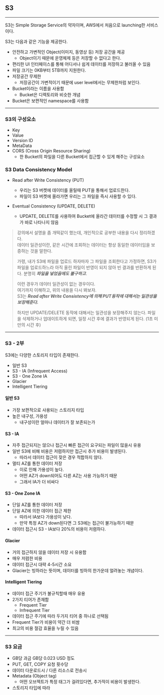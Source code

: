 ## S3

***

S3는 Simple Storage Service의 약자이며, AWS에서 처음으로 launching한 서비스이다.

S3는 다음과 같은 기능을 제공한다.

+ 안전하고 가변적인 Object(이미지, 동영상 등) 저장 공간을 제공
    + Object이기 때문에 운영체제 등은 저장할 수 없다고 한다.
+ 편리한 UI 인터페이스를 통해 어디서나 쉽게 데이터를 저장하고 불러올 수 있음
+ 파일 크기는 0KB부터 5TB까지 지원한다.
+ 저장공간 무제한
    + 저장공간이 가변적이기 때문에 user level에서는 무제한처럼 보인다.
+ Bucket이라는 이름을 사용함
    + Bucket은 디렉토리와 비슷한 개념
+ Bucket은 보편적인 namespace를 사용함

***

### S3의 구성요소

+ Key
+ Value
+ Version ID
+ MetaData
+ CORS (Cross Origin Resource Sharing)
    + 한 Bucket의 파일을 다른 Bucket에서 접근할 수 있게 해주는 구성요소
    
### S3 Data Consistency Model

+ Read after Write Consistency (PUT)
    + 우리는 S3 버켓에 데이터를 올릴때 PUT을 통해서 업로드한다.
    + 파일이 S3 버켓에 올라가면 우리는 그 파일을 즉시 사용할 수 있다.
    
+ Eventual Consistency (UPDATE, DELETE)
    + UPDATE, DELETE를 사용하여 Bucket에 올라간 데이터를 수정할 시
    그 결과가 바로 나타나지 않음
    

> 강의에서 설명을 좀 개떡같이 했는데, 개인적으로 공부한 내용을 다시 정리하겠다.  
> 데이터 일관성이란, 같은 시간에 조회하는 데이터는 항상 동일한 데이터임을
> 보증하는 것을 말한다.
> 
> 가령, 내가 S3에 파일을 업로드 하자마자 그 파일을 조회한다고 가정하면,
> S3가 파일을 업로드하느라 아직 올린 파일이 반영이 되지 않아 빈 결과를
> 반환하게 된다. 분명히 ***파일을 넣었음에도 불구하고***.
> 
> 이런 경우가 데이터 일관성이 없는 경우이다.  
> 여기까지 이해하고, 위의 내용을 다시 봐보자.  
> S3는 ***Read after Write Consistency에 의해 PUT동작에 대해서는
> 일관성을 보장해준다.***
> 
> 하지만 UPDATE/DELETE 동작에 대해서는 일관성을 보장해주지 않는다.
> 파일을 삭제하거나 업데이트하게 되면, 일정 시간 후에 결과가 반영되게 된다.
> (1초 미만의 시간 후)

***

### S3 - 2부

S3에는 다양한 스토리지 타입이 존재한다.

+ 일반 S3
+ S3 - IA (Infrequent Access)
+ S3 - One Zone IA
+ Glacier
+ Intelligent Tiering

#### 일반 S3

+ 가장 보편적으로 사용되는 스토리지 타입
+ 높은 내구성, 가용성
    + 내구성이란 얼마나 데이터가 잘 보존되는가
    
#### S3 - IA

+ 자주 접근되지는 않으나 접근시 빠른 접근이 요구되는 파일이 많을시 유용
+ 일반 S3에 비해 비용은 저렴하지만 접근시 추가 비용이 발생된다.
    + 따라서 데이터 접근이 잦은 경우 적합하지 않다.
+ 멀티 AZ를 통한 데이터 저장
    + 이로 인해 가용성이 높다.
    + 어떤 AZ가 down되어도 다른 AZ는 사용 가능하기 때문
    + 그래서 IA가 더 비싸다
    

#### S3 - One Zone IA

+ 단일 AZ를 통한 데이터 저장
+ 단일 AZ에 의한 데이터 접근 제한
    + 따라서 IA보다 가용성이 낮다.
    + 만약 특정 AZ가 down된다면 그 S3에는 접근이 불가능하기 때문
+ 데이터 접근시 S3 - IA보다 20%의 비용이 저렴하다.

#### Glacier

+ 거의 접근하지 않을 데이터 저장 시 유용함
+ 매우 저렴한 비용
+ 데이터 접근시 대략 4-5시간 소요
+ Glacier는 빙하라는 뜻이며, 데이터를 빙하의 한가운데 얼려놓는 개념이다.

#### Intelligent Tiering

+ 데이터 접근 주기가 불규칙할때 매우 유용
+ 2가지 티어가 존재함
    + Frequent Tier
    + Infrequent Tier
+ 데이터 접근 주기에 따라 두가지 티어 중 하나로 선택됨
+ Frequent Tier가 비용이 약간 더 비쌈
+ 최고의 비용 절감 효율을 누릴 수 있음

***

### S3 요금

+ GB당 과금
    GB당 0.023 USD 정도
+ PUT, GET, COPY 요청 횟수당
+ 데이터 다운로드시 / 다른 리소스로 전송시
+ Metadata (Object tag)
    + 어떤 오브젝트가 특정 태그가 걸려있다면, 추가적이 비용이 발생한다.
+ 스토리지 타입에 따라

